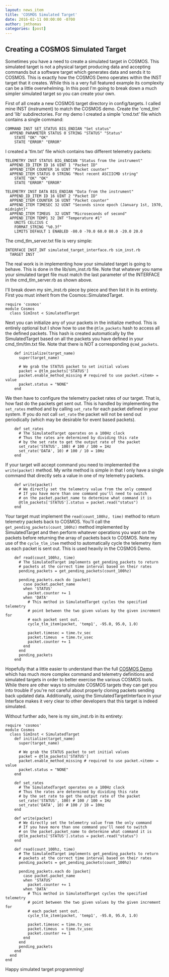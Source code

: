 ```yaml
---
layout: news_item
title: 'COSMOS Simulated Target'
date: 2016-02-11 00:00:00 -0700
author: jmthomas
categories: [post]
---
```


## Creating a COSMOS Simulated Target

Sometimes you have a need to create a simulated target in COSMOS. This simulated target is not a physical target producing data and accepting commands but a software target which generates data and sends it to COSMOS. This is exactly how the COSMOS Demo operates within the INST target that it creates. While this is a very full featured example its complexity can be a little overwhelming. In this post I'm going to break down a much simpler simulated target so you can create your own.

First of all create a new COSMOS target directory in config/targets. I called mine INST (instrument) to match the COSMOS demo. Create the 'cmd_tlm' and 'lib' subdirectories. For my demo I created a simple 'cmd.txt' file which contains a single command:
```
COMMAND INST SET_STATUS BIG_ENDIAN "Set status"
  APPEND_PARAMETER STATUS 0 STRING "STATUS" "Status"
    STATE "OK" "OK"
    STATE "ERROR" "ERROR"
```

I created a 'tlm.txt' file which contains two different telemetry packets:
```
TELEMETRY INST STATUS BIG_ENDIAN "Status from the instrument"
  APPEND_ID_ITEM ID 16 UINT 1 "Packet ID"
  APPEND_ITEM COUNTER 16 UINT "Packet counter"
  APPEND_ITEM STATUS 0 STRING "Most recent ASCIICMD string"
    STATE "OK" "OK"
    STATE "ERROR" "ERROR"

TELEMETRY INST DATA BIG_ENDIAN "Data from the instrument"
  APPEND_ID_ITEM ID 16 UINT 2 "Packet ID"
  APPEND_ITEM COUNTER 16 UINT "Packet counter"
  APPEND_ITEM TIMESEC 32 UINT "Seconds since epoch (January 1st, 1970, midnight)"
  APPEND_ITEM TIMEUS  32 UINT "Microseconds of second"
  APPEND_ITEM TEMP1 32 INT "Temperature #1"
    UNITS CELCIUS C
    FORMAT_STRING "%0.3f"
    LIMITS DEFAULT 1 ENABLED -80.0 -70.0 60.0 80.0 -20.0 20.0
```

The cmd_tlm_server.txt file is very simple:
```
INTERFACE INST_INT simulated_target_interface.rb sim_inst.rb
  TARGET INST
```

The real work is in implementing how your simulated target is going to behave. This is done in the lib/sim_inst.rb file. Note that whatever you name your simulated target file must match the last parameter of the INTERFACE in the cmd_tlm_server.rb as shown above.

I'll break down my sim_inst.rb piece by piece and then list it in its entirety. First you must inherit from the Cosmos::SimulatedTarget.
```
require 'cosmos'
module Cosmos
  class SimInst < SimulatedTarget
```

Next you can initialize any of your packets in the initialize method. This is entirely optional but I show how to use the ```@tlm_packets``` hash to access all the defined packets. This hash is created automatically by the SimulatedTarget based on all the packets you have defined in your cmd_tlm/tlm.txt file. Note that there is NOT a corresponding ```@cmd_packets```.
```
    def initialize(target_name)
      super(target_name)

      # We grab the STATUS packet to set initial values
      packet = @tlm_packets['STATUS']
      packet.enable_method_missing # required to use packet.<item> = value
      packet.status = "NONE"
    end
```

We then have to configure the telemetry packet rates of our target. That is, how fast do the packets get sent out. This is handled by implementing the ```set_rates``` method and by calling ```set_rate``` for each packet defined in your system. If you do not call ```set_rate``` the packet will not be send out periodically (which may be desirable for event based packets).
```
    def set_rates
      # The SimulatedTarget operates on a 100Hz clock
      # Thus the rates are determined by dividing this rate
      # by the set rate to get the output rate of the packet
      set_rate('STATUS', 100) # 100 / 100 = 1Hz
      set_rate('DATA', 10) # 100 / 10 = 10Hz
    end
```

If your target will accept command you need to implemented the ```write(packet)``` method. My write method is simple in that I only have a single command that directly sets a value in one of my telemetry packets.
```
    def write(packet)
      # We directly set the telemetry value from the only command
      # If you have more than one command you'll need to switch
      # on the packet.packet_name to determine what command it is
      @tlm_packets['STATUS'].status = packet.read("status")
    end
```

Your target must implement the ```read(count_100hz, time)``` method to return telemetry packets back to COSMOS. You'll call the ```get_pending_packets(count_100hz)``` method implemented by SimulatedTarget and then perform whatever operations you want on the packets before returning the array of packets back to COSMOS. Note my use of the ```cycle_tlm_item``` method to automatically cycle the telemetry item as each packet is sent out. This is used heavily in the COSMOS Demo.
```
    def read(count_100hz, time)
      # The SimulatedTarget implements get_pending_packets to return
      # packets at the correct time interval based on their rates
      pending_packets = get_pending_packets(count_100hz)

      pending_packets.each do |packet|
        case packet.packet_name
        when 'STATUS'
          packet.counter += 1
        when 'DATA'
          # This method in SimulatedTarget cycles the specified telemetry
          # point between the two given values by the given increment for
          # each packet sent out.
          cycle_tlm_item(packet, 'temp1', -95.0, 95.0, 1.0)

          packet.timesec = time.tv_sec
          packet.timeus  = time.tv_usec
          packet.counter += 1
        end
      end
      pending_packets
    end
```

Hopefully that a little easier to understand than the full [COSMOS Demo](https://github.com/BallAerospace/COSMOS/tree/master/demo) which has much more complex command and telemetry definitions and simulated targets in order to better exercise the various COSMOS tools. While there are other ways to simulate COSMOS targets they can get you into trouble if you're not careful about properly cloning packets sending back updated data. Additionally, using the SimulatedTargetInterface in your Interface makes it very clear to other developers that this target is indeed simulated.

Without further ado, here is my sim_inst.rb in its entirety:
```
require 'cosmos'
module Cosmos
  class SimInst < SimulatedTarget
    def initialize(target_name)
      super(target_name)

      # We grab the STATUS packet to set initial values
      packet = @tlm_packets['STATUS']
      packet.enable_method_missing # required to use packet.<item> = value
      packet.status = "NONE"
    end

    def set_rates
      # The SimulatedTarget operates on a 100Hz clock
      # Thus the rates are determined by dividing this rate
      # by the set rate to get the output rate of the packet
      set_rate('STATUS', 100) # 100 / 100 = 1Hz
      set_rate('DATA', 10) # 100 / 10 = 10Hz
    end

    def write(packet)
      # We directly set the telemetry value from the only command
      # If you have more than one command you'll need to switch
      # on the packet.packet_name to determine what command it is
      @tlm_packets['STATUS'].status = packet.read("status")
    end

    def read(count_100hz, time)
      # The SimulatedTarget implements get_pending_packets to return
      # packets at the correct time interval based on their rates
      pending_packets = get_pending_packets(count_100hz)

      pending_packets.each do |packet|
        case packet.packet_name
        when 'STATUS'
          packet.counter += 1
        when 'DATA'
          # This method in SimulatedTarget cycles the specified telemetry
          # point between the two given values by the given increment for
          # each packet sent out.
          cycle_tlm_item(packet, 'temp1', -95.0, 95.0, 1.0)

          packet.timesec = time.tv_sec
          packet.timeus  = time.tv_usec
          packet.counter += 1
        end
      end
      pending_packets
    end
  end
end
```

Happy simulated target programming!

